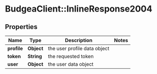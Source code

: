 # BudgeaClient::InlineResponse2004

## Properties
Name | Type | Description | Notes
------------ | ------------- | ------------- | -------------
**profile** | **Object** | the user profile data object | 
**token** | **String** | the requested token | 
**user** | **Object** | the user data object | 


